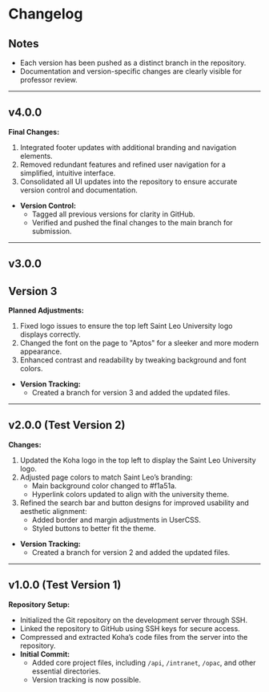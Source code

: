 # Changelog

## Notes
- Each version has been pushed as a distinct branch in the repository.
- Documentation and version-specific changes are clearly visible for professor review.

 
---


## v4.0.0

**Final Changes:**
1. Integrated footer updates with additional branding and navigation elements.
2. Removed redundant features and refined user navigation for a simplified, intuitive interface.
3. Consolidated all UI updates into the repository to ensure accurate version control and documentation.
- **Version Control:**
  - Tagged all previous versions for clarity in GitHub.
  - Verified and pushed the final changes to the main branch for submission.

---

## v3.0.0

## Version 3
**Planned Adjustments:**
1. Fixed logo issues to ensure the top left Saint Leo University logo displays correctly.
2. Changed the font on the page to "Aptos" for a sleeker and more modern appearance.
3. Enhanced contrast and readability by tweaking background and font colors.
- **Version Tracking:**
  - Created a branch for version 3 and added the updated files.


---

## v2.0.0 (Test Version 2)

**Changes:**
1. Updated the Koha logo in the top left to display the Saint Leo University logo.
2. Adjusted page colors to match Saint Leo’s branding:
   - Main background color changed to #f1a51a.
   - Hyperlink colors updated to align with the university theme.
3. Refined the search bar and button designs for improved usability and aesthetic alignment:
   - Added border and margin adjustments in UserCSS.
   - Styled buttons to better fit the theme.
- **Version Tracking:**
  - Created a branch for version 2 and added the updated files.

---  

## v1.0.0 (Test Version 1)

**Repository Setup:**
  - Initialized the Git repository on the development server through SSH.
  - Linked the repository to GitHub using SSH keys for secure access.
  - Compressed and extracted Koha’s code files from the server into the repository.
- **Initial Commit:**
  - Added core project files, including `/api`, `/intranet`, `/opac`, and other essential directories.
  - Version tracking is now possible.
